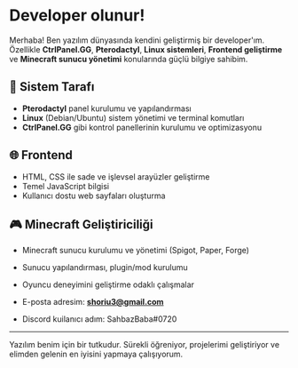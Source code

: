 # Developer olunur!

Merhaba! Ben yazılım dünyasında kendini geliştirmiş bir developer'ım. Özellikle **CtrlPanel.GG**, **Pterodactyl**, **Linux sistemleri**, **Frontend geliştirme** ve **Minecraft sunucu yönetimi** konularında güçlü bilgiye sahibim.

## 🔧 Sistem Tarafı
- **Pterodactyl** panel kurulumu ve yapılandırması  
- **Linux** (Debian/Ubuntu) sistem yönetimi ve terminal komutları  
- **CtrlPanel.GG** gibi kontrol panellerinin kurulumu ve optimizasyonu  

## 🌐 Frontend
- HTML, CSS ile sade ve işlevsel arayüzler geliştirme  
- Temel JavaScript bilgisi  
- Kullanıcı dostu web sayfaları oluşturma  

## 🎮 Minecraft Geliştiriciliği
- Minecraft sunucu kurulumu ve yönetimi (Spigot, Paper, Forge)  
- Sunucu yapılandırması, plugin/mod kurulumu  
- Oyuncu deneyimini geliştirme odaklı çalışmalar  

- E-posta adresim: **[shoriu3@gmail.com](shoriu3@gmail.com)**  
- Discord kuilanıcı adım: SahbazBaba#0720  

---

Yazılım benim için bir tutkudur. Sürekli öğreniyor, projelerimi geliştiriyor ve elimden gelenin en iyisini yapmaya çalışıyorum.

